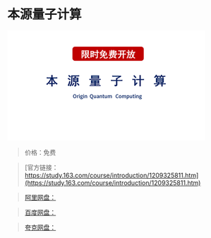 # 本源量子计算

![img](../../../assets/study163/free/0b1a141fcecf4523a3e205e0041ddd22.png)

> 价格：免费

> [官方链接：https://study.163.com/course/introduction/1209325811.htm](https://study.163.com/course/introduction/1209325811.htm)

> [阿里网盘：]()

> [百度网盘：]()

> [夸克网盘：]()
